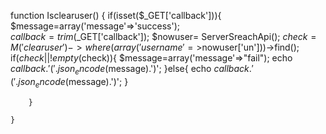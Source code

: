 function Isclearuser()
	{
		if(isset($_GET['callback'])){
			$message=array('message'=>'success');			
			$callback = trim($_GET['callback']);
			$nowuser= ServerSreachApi();
      $check=M('clearuser')->where(array('username'=>$nowuser['un']))->find();
      if($check||!empty($check)){
        $message=array('message'=>"fail");
        echo $callback.'('.json_encode($message).')';
       }else{
        echo $callback.'('.json_encode($message).')';
       }

		}

	}
